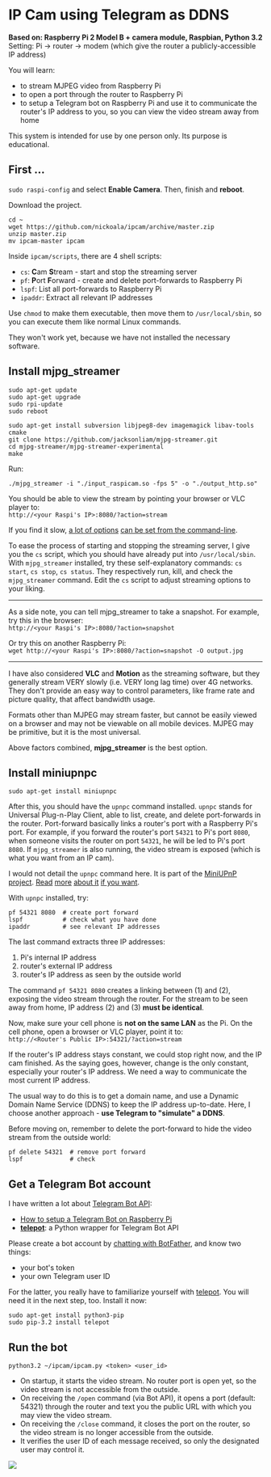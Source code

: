# IP Cam using Telegram as DDNS

**Based on: Raspberry Pi 2 Model B + camera module, Raspbian, Python 3.2**  
Setting: Pi → router → modem (which give the router a publicly-accessible IP address)

You will learn:
- to stream MJPEG video from Raspberry Pi
- to open a port through the router to Raspberry Pi
- to setup a Telegram bot on Raspberry Pi and use it to communicate the router's IP address to you, so you can view the video stream away from home

This system is intended for use by one person only. Its purpose is educational.

## First ...

`sudo raspi-config` and select **Enable Camera**. Then, finish and **reboot**.

Download the project.

```
cd ~
wget https://github.com/nickoala/ipcam/archive/master.zip
unzip master.zip
mv ipcam-master ipcam
```

Inside `ipcam/scripts`, there are 4 shell scripts:

- `cs`: **C**am **S**tream - start and stop the streaming server
- `pf`: **P**ort **F**orward - create and delete port-forwards to Raspberry Pi
- `lspf`: List all port-forwards to Raspberry Pi
- `ipaddr`: Extract all relevant IP addresses

Use `chmod` to make them executable, then move them to `/usr/local/sbin`, so you can execute them like normal Linux commands.

They won't work yet, because we have not installed the necessary software.

## Install mjpg_streamer

```
sudo apt-get update
sudo apt-get upgrade
sudo rpi-update
sudo reboot
```
```
sudo apt-get install subversion libjpeg8-dev imagemagick libav-tools cmake
git clone https://github.com/jacksonliam/mjpg-streamer.git
cd mjpg-streamer/mjpg-streamer-experimental
make
```

Run:
```
./mjpg_streamer -i "./input_raspicam.so -fps 5" -o "./output_http.so"
```

You should be able to view the stream by pointing your browser or VLC player to:  
`http://<your Raspi's IP>:8080/?action=stream`

If you find it slow, [a lot of options](https://github.com/foosel/OctoPrint/wiki/MJPG-Streamer-configuration) [can be set from the command-line](http://skillfulness.blogspot.hk/2010/03/mjpg-streamer-documentation.html).

To ease the process of starting and stopping the streaming server, I give you the `cs` script, which you should have already put into `/usr/local/sbin`. With `mjpg_streamer` installed, try these self-explanatory commands: `cs start`, `cs stop`, `cs status`. They respectively run, kill, and check the `mjpg_streamer` command. Edit the `cs` script to adjust streaming options to your liking.

-----
As a side note, you can tell mjpg_streamer to take a snapshot. For example, try this in the browser:  
`http://<your Raspi's IP>:8080/?action=snapshot`

Or try this on another Raspberry Pi:  
`wget http://<your Raspi's IP>:8080/?action=snapshot -O output.jpg`

-----
I have also considered **VLC** and **Motion** as the streaming software, but they generally stream VERY slowly (i.e. VERY long lag time) over 4G networks. They don't provide an easy way to control parameters, like frame rate and picture quality, that affect bandwidth usage.

Formats other than MJPEG may stream faster, but cannot be easily viewed on a browser and may not be viewable on all mobile devices. MJPEG may be primitive, but it is the most universal.

Above factors combined, **mjpg_streamer** is the best option.

## Install miniupnpc

```
sudo apt-get install miniupnpc
```

After this, you should have the `upnpc` command installed. `upnpc` stands for Universal Plug-n-Play Client, able to list, create, and delete port-forwards in the router. Port-forward basically links a router's port with a Raspberry Pi's port. For example, if you forward the router's port `54321` to Pi's port `8080`, when someone visits the router on port `54321`, he will be led to Pi's port `8080`. If `mjpg_streamer` is also running, the video stream is exposed (which is what you want from an IP cam).

I would not detail the `upnpc` command here. It is part of the [MiniUPnP project](http://miniupnp.free.fr/). [Read](http://www.makelinux.com/man/1/U/upnpc) [more](http://superuser.com/questions/192132/how-to-automatically-forward-a-port-from-the-router-to-a-mac-upnp) [about it](https://forum.transmissionbt.com/viewtopic.php?t=15840) [if you want](http://po-ru.com/diary/using-upnp-igd-for-simpler-port-forwarding/).

With `upnpc` installed, try:

```
pf 54321 8080  # create port forward
lspf           # check what you have done
ipaddr         # see relevant IP addresses
```

The last command extracts three IP addresses:

1. Pi's internal IP address
2. router's external IP address
3. router's IP address as seen by the outside world

The command `pf 54321 8080` creates a linking between (1) and (2), exposing the video stream through the router. For the stream to be seen away from home, IP address (2) and (3) **must be identical**.

Now, make sure your cell phone is **not on the same LAN** as the Pi. On the cell phone, open a browser or VLC player, point it to:  
`http://<Router's Public IP>:54321/?action=stream`

If the router's IP address stays constant, we could stop right now, and the IP cam finished. As the saying goes, however, change is the only constant, especially your router's IP address. We need a way to communicate the most current IP address.

The usual way to do this is to get a domain name, and use a Dynamic Domain Name Service (DDNS) to keep the IP address up-to-date. Here, I choose another approach - **use Telegram to "simulate" a DDNS**.

Before moving on, remember to delete the port-forward to hide the video stream from the outside world:

```
pf delete 54321  # remove port forward
lspf             # check
```

## Get a Telegram Bot account

I have written a lot about [Telegram Bot API](https://core.telegram.org/bots):

- [How to setup a Telegram Bot on Raspberry Pi](http://www.instructables.com/id/Set-up-Telegram-Bot-on-Raspberry-Pi/)
- **[telepot](https://github.com/nickoala/telepot)**: a Python wrapper for Telegram Bot API

Please create a bot account by [chatting with BotFather](https://core.telegram.org/bots), and know two things:

- your bot's token
- your own Telegram user ID

For the latter, you really have to familiarize yourself with [telepot](https://github.com/nickoala/telepot). You will need it in the next step, too. Install it now:

```
sudo apt-get install python3-pip
sudo pip-3.2 install telepot
```

## Run the bot

```
python3.2 ~/ipcam/ipcam.py <token> <user_id>
```

- On startup, it starts the video stream. No router port is open yet, so the video stream is not accessible from the outside.
- On receiving the `/open` command (via Bot API), it opens a port (default: 54321) through the router and text you the public URL with which you may view the video stream.
- On receiving the `/close` command, it closes the port on the router, so the video stream is no longer accessible from the outside.
- It verifies the user ID of each message received, so only the designated user may control it.

![](https://github.com/nickoala/ipcam/blob/master/images/ipcam.png?raw=true)
